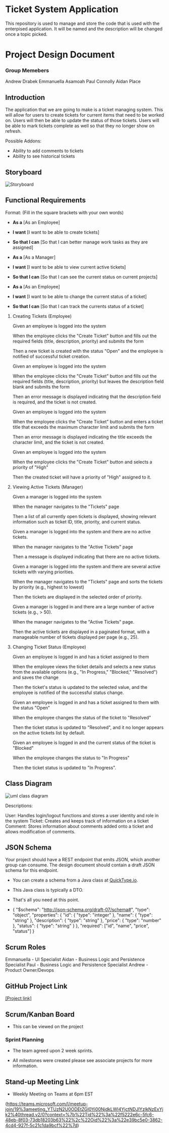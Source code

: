 # Ticket System Application
This repository is used to manage and store the code that is used with the enterpised application. It will be named and the description will be changed once a topic picked.

# Project Design Document

### Group Memebers

Andrew Drabek
Emmanuella Asamoah
Paul Connolly
Aidan Place

## Introduction

The application that we are going to make is a ticket managing system. This will allow for users to create tickets for current items that need to be worked on. Users will then be able to update the status of those tickets. Users will be able to mark tickets complete as well so that they no longer show on refresh.

Possible Addons:
- Ability to add comments to tickets
- Ability to see historical tickets

## Storyboard  
![Storyboard](/assets/Storyboard.png)

## Functional Requirements  
Format: (Fill in the square brackets with your own words)

- **As a** [As an Employee]  
- **I want** [I want to be able to create tickets]  
- **So that I can** [So that I can better manage work tasks as they are assigned]

- **As a** [As a Manager]  
- **I want** [I want to be able to view current active tickets]  
- **So that I can** [So that I can see the current status on current projects]

- **As a** [As an Employee]  
- **I want** [I want to be able to change the current status of a ticket]  
- **So that I can** [So that I can track the currents status of a ticket]


1. Creating Tickets (Employee)

    Given an employee is logged into the system

    When the employee clicks the "Create Ticket" button and fills out the required fields (title, description, priority) and submits the form

    Then a new ticket is created with the status "Open" and the employee is notified of successful ticket creation.

    Given an employee is logged into the system

    When the employee clicks the "Create Ticket" button and fills out the required fields (title, description, priority) but leaves the description field blank and submits the form

    Then an error message is displayed indicating that the description field is required, and the ticket is not created.

    Given an employee is logged into the system

    When the employee clicks the "Create Ticket" button and enters a ticket title that exceeds the maximum character limit and submits the form

    Then an error message is displayed indicating the title exceeds the character limit, and the ticket is not created.

    Given an employee is logged into the system

    When the employee clicks the "Create Ticket" button and selects a priority of "High"

    Then the created ticket will have a priority of "High" assigned to it.

2. Viewing Active Tickets (Manager)

    Given a manager is logged into the system

    When the manager navigates to the "Tickets" page

    Then a list of all currently open tickets is displayed, showing relevant information such as ticket ID, title, priority, and current status.

    Given a manager is logged into the system and there are no active tickets.

    When the manager navigates to the "Active Tickets" page

    Then a message is displayed indicating that there are no active tickets.

    Given a manager is logged into the system and there are several active tickets with varying priorities.

    When the manager navigates to the "Tickets" page and sorts the tickets by priority (e.g., highest to lowest)

    Then the tickets are displayed in the selected order of priority.

    Given a manager is logged in and there are a large number of active tickets (e.g., > 50).

    When the manager navigates to the "Active Tickets" page.

    Then the active tickets are displayed in a paginated format, with a manageable number of tickets displayed per page (e.g., 25).

3. Changing Ticket Status (Employee)

    Given an employee is logged in and has a ticket assigned to them

    When the employee views the ticket details and selects a new status from the available options (e.g., "In Progress," "Blocked," "Resolved") and saves the change

    Then the ticket's status is updated to the selected value, and the employee is notified of the successful status change.

    Given an employee is logged in and has a ticket assigned to them with the status "Open"

    When the employee changes the status of the ticket to "Resolved"

    Then the ticket status is updated to "Resolved", and it no longer appears on the active tickets list by default.

    Given an employee is logged in and the current status of the ticket is "Blocked"

    When the employee changes the status to "In Progress"

    Then the ticket status is updated to "In Progress".

## Class Diagram  

![uml class diagram](/assets/image.png)


Descriptions:

User: Handles login/logout functions and stores a user identity and role in the system
Ticket: Creates and keeps track of information on a ticket 
Comment: Stores information about comments added onto a ticket and allows modification of comments.

## JSON Schema  
Your project should have a REST endpoint that emits JSON, which another group can consume. The design document should contain a draft JSON schema for this endpoint.

- You can create a schema from a Java class at [QuickType.io](https://quicktype.io/).
- This Java class is typically a DTO.
- That's all you need at this point.

- {
    "$schema": "http://json-schema.org/draft-07/schema#",
    "type": "object",
    "properties": {
        "id": { "type": "integer" },
        "name": { "type": "string" },
        "description": { "type": "string" },
        "price": { "type": "number" },
        "status": { "type": "string" }
    },
    "required": ["id", "name", "price", "status"]
}

## Scrum Roles  
Emmanuella - UI Specialist
Aidan - Business Logic and Persistence Specialist
Paul - Business Logic and Persistence Specialist
Andrew - Product Owner/Devops


## GitHub Project Link  
[[Project link]](https://github.com/users/DrewDrabek/projects/3)

## Scrum/Kanban Board  

- This can be viewed on the project

### Sprint Planning

- The team agreed upon 2 week sprints.

- All milestones were created please see associate projects for more information.

## Stand-up Meeting Link  

- Weekly Meeting on Teams at 6pm EST
  
(https://teams.microsoft.com/l/meetup-join/19%3ameeting_YTUzN2U0ODEtZGI0Yi00NjdkLWI4YjctNDJlYzlkNzExYjk2%40thread.v2/0?context=%7b%22Tid%22%3a%22f5222e6c-5fc6-48eb-8f03-73db18203b63%22%2c%22Oid%22%3a%22e39bc5e0-3862-4cd4-927f-5c21c1da9bcf%22%7d)

